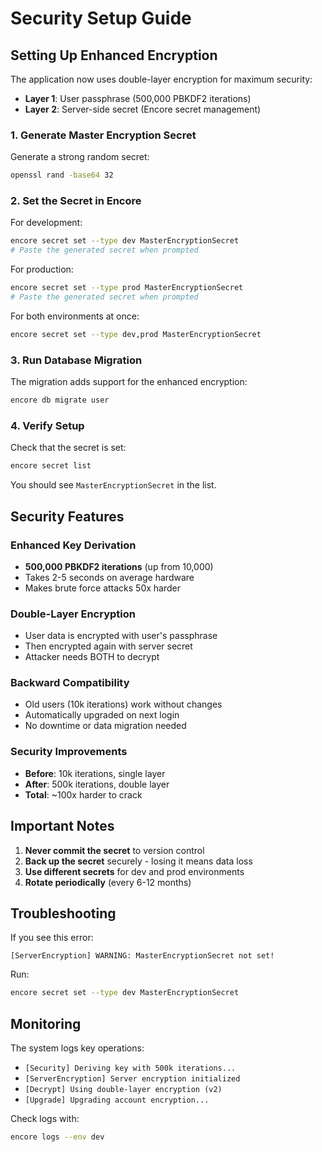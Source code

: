 # Security Setup Guide

## Setting Up Enhanced Encryption

The application now uses double-layer encryption for maximum security:
- **Layer 1**: User passphrase (500,000 PBKDF2 iterations)
- **Layer 2**: Server-side secret (Encore secret management)

### 1. Generate Master Encryption Secret

Generate a strong random secret:
```bash
openssl rand -base64 32
```

### 2. Set the Secret in Encore

For development:
```bash
encore secret set --type dev MasterEncryptionSecret
# Paste the generated secret when prompted
```

For production:
```bash
encore secret set --type prod MasterEncryptionSecret
# Paste the generated secret when prompted
```

For both environments at once:
```bash
encore secret set --type dev,prod MasterEncryptionSecret
```

### 3. Run Database Migration

The migration adds support for the enhanced encryption:
```bash
encore db migrate user
```

### 4. Verify Setup

Check that the secret is set:
```bash
encore secret list
```

You should see `MasterEncryptionSecret` in the list.

## Security Features

### Enhanced Key Derivation
- **500,000 PBKDF2 iterations** (up from 10,000)
- Takes 2-5 seconds on average hardware
- Makes brute force attacks 50x harder

### Double-Layer Encryption
- User data is encrypted with user's passphrase
- Then encrypted again with server secret
- Attacker needs BOTH to decrypt

### Backward Compatibility
- Old users (10k iterations) work without changes
- Automatically upgraded on next login
- No downtime or data migration needed

### Security Improvements
- **Before**: 10k iterations, single layer
- **After**: 500k iterations, double layer
- **Total**: ~100x harder to crack

## Important Notes

1. **Never commit the secret** to version control
2. **Back up the secret** securely - losing it means data loss
3. **Use different secrets** for dev and prod environments
4. **Rotate periodically** (every 6-12 months)

## Troubleshooting

If you see this error:
```
[ServerEncryption] WARNING: MasterEncryptionSecret not set!
```

Run:
```bash
encore secret set --type dev MasterEncryptionSecret
```

## Monitoring

The system logs key operations:
- `[Security] Deriving key with 500k iterations...`
- `[ServerEncryption] Server encryption initialized`
- `[Decrypt] Using double-layer encryption (v2)`
- `[Upgrade] Upgrading account encryption...`

Check logs with:
```bash
encore logs --env dev
```